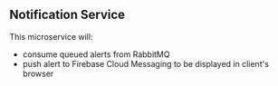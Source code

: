 ## Notification Service

This microservice will:
- consume queued alerts from RabbitMQ
- push alert to Firebase Cloud Messaging to be displayed in client's browser